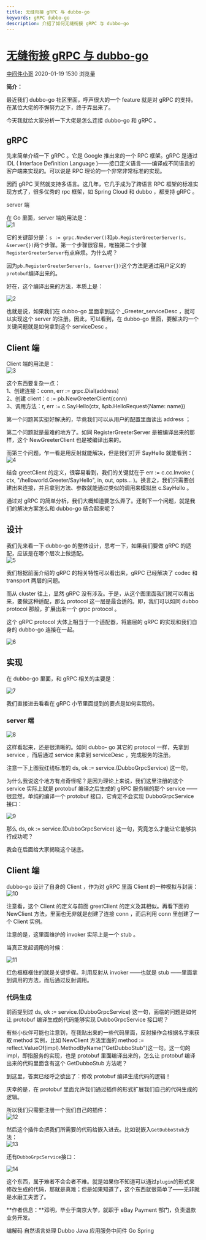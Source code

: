 ```yaml
---
title: 无缝衔接 gRPC 与 dubbo-go
keywords: gRPC dubbo-go
description: 介绍了如何无缝衔接 gRPC 与 dubbo-go
---
```


# [无缝衔接 gRPC 与 dubbo-go](https://developer.aliyun.com/article/742946)

[中间件小哥](https://developer.aliyun.com/profile/g6g63f3lanvck) 2020-01-19 1530 浏览量

**简介：**

最近我们 dubbo-go 社区里面，呼声很大的一个 feature 就是对 gRPC 的支持。在某位大佬的不懈努力之下，终于弄出来了。

今天我就给大家分析一下大佬是怎么连接 dubbo-go 和 gRPC 。

## gRPC

先来简单介绍一下 gRPC 。它是 Google 推出来的一个 RPC 框架。gRPC 是通过 IDL ( Interface Definition Language )——接口定义语言——编译成不同语言的客户端来实现的。可以说是 RPC 理论的一个非常非常标准的实现。

因而 gRPC 天然就支持多语言。这几年，它几乎成为了跨语言 RPC 框架的标准实现方式了，很多优秀的 rpc 框架，如 Spring Cloud 和 dubbo ，都支持 gRPC 。

server 端

在 Go 里面，server 端的用法是：  
![1](../../pic/rpc/dubb-go-adaptive-grpc-a.png "1")

它的关键部分是：`s := grpc.NewServer()`和`pb.RegisterGreeterServer(s, &server{})`两个步骤。第一个步骤很容易，唯独第二个步骤`RegisterGreeterServer`有点麻烦。为什么呢？

因为`pb.RegisterGreeterServer(s, &server{})`这个方法是通过用户定义的`protobuf`编译出来的。

好在，这个编译出来的方法，本质上是：

![2](../../pic/rpc/dubb-go-adaptive-grpc-b.png "2")

也就是说，如果我们在 dubbo-go 里面拿到这个 \_Greeter_serviceDesc ，就可以实现这个 server 的注册。因此，可以看到，在 dubbo-go 里面，要解决的一个关键问题就是如何拿到这个 serviceDesc 。

## Client 端

Client 端的用法是：  
![3](../../pic/rpc/dubb-go-adaptive-grpc-c.png "3")

这个东西要复杂一点：  
1、创建连接：conn, err := grpc.Dial(address)  
2、创建 client：c := pb.NewGreeterClient(conn)  
3、调用方法：r, err := c.SayHello(ctx, &pb.HelloRequest{Name: name})

第一个问题其实挺好解决的，毕竟我们可以从用户的配置里面读出 address ；

第二个问题就是最难的地方了。如同 RegisterGreeterServer 是被编译出来的那样，这个 NewGreeterClient 也是被编译出来的。

而第三个问题，乍一看是用反射就能解决，但是我们打开 SayHello 就能看到：  
![4](../../pic/rpc/dubb-go-adaptive-grpc-d.png "4")

结合 greetClient 的定义，很容易看到，我们的关键就在于 err := c.cc.Invoke ( ctx, "/helloworld.Greeter/SayHello", in, out, opts... )。换言之，我们只需要创建出来连接，并且拿到方法、参数就能通过类似的调用来模拟出 c.SayHello 。

通过对 gRPC 的简单分析，我们大概知道要怎么弄了。还剩下一个问题，就是我们的解决方案怎么和 dubbo-go 结合起来呢？

## 设计

我们先来看一下 dubbo-go 的整体设计，思考一下，如果我们要做 gRPC 的适配，应该是在哪个层次上做适配。  
![5](../../pic/rpc/dubb-go-adaptive-grpc-e.png "5")

我们根据前面介绍的 gRPC 的相关特性可以看出来，gRPC 已经解决了 codec 和 transport 两层的问题。

而从 cluster 往上，显然 gRPC 没有涉及。于是，从这个图里面我们就可以看出来，要做这种适配，那么 protocol 这一层是最合适的。即，我们可以如同 dubbo protocol 那般，扩展出来一个 grpc protocol 。

这个 gRPC protocol 大体上相当于一个适配器，将底层的 gRPC 的实现和我们自身的 dubbo-go 连接在一起。

![6](../../pic/rpc/dubb-go-adaptive-grpc-f.png "6")

## 实现

在 dubbo-go 里面，和 gRPC 相关的主要是：

![7](../../pic/rpc/dubb-go-adaptive-grpc-g.png "7")

我们直接进去看看在 gRPC 小节里面提到的要点是如何实现的。

### server 端

![8](../../pic/rpc/dubb-go-adaptive-grpc-h.png "8")

这样看起来，还是很清晰的。如同 dubbo- go 其它的 protocol 一样，先拿到 service ，而后通过 service 来拿到 serviceDesc ，完成服务的注册。

注意一下上图我红线标准的 ds, ok := service.(DubboGrpcService) 这一句。

为什么我说这个地方有点奇怪呢？是因为理论上来说，我们这里注册的这个 service 实际上就是 protobuf 编译之后生成的 gRPC 服务端的那个 service ——很显然，单纯的编译一个 protobuf 接口，它肯定不会实现 DubboGrpcService 接口：

![9](../../pic/rpc/dubb-go-adaptive-grpc-n.png "9")

那么 ds, ok := service.(DubboGrpcService) 这一句，究竟怎么才能让它能够执行成功呢？

我会在后面给大家揭晓这个谜底。

## Client 端

dubbo-go 设计了自身的 Client ，作为对 gRPC 里面 Client 的一种模拟与封装：  
![10](../../pic/rpc/dubb-go-adaptive-grpc-i.png "10")

注意看，这个 Client 的定义与前面 greetClient 的定义及其相似。再看下面的 NewClient 方法，里面也无非就是创建了连接 conn ，而后利用 conn 里创建了一个 Client 实例。

注意的是，这里面维护的 invoker 实际上是一个 stub 。

当真正发起调用的时候：

![11](../../pic/rpc/dubb-go-adaptive-grpc-j.png "11")

红色框框框住的就是关键步骤。利用反射从 invoker ——也就是 stub ——里面拿到调用的方法，而后通过反射调用。

### 代码生成

前面提到过 ds, ok := service.(DubboGrpcService) 这一句，面临的问题是如何让 protobuf 编译生成的代码能够实现 DubboGrpcService 接口呢？

有些小伙伴可能也注意到，在我贴出来的一些代码里面，反射操作会根据名字来获取 method 实例，比如 NewClient 方法里面的 method := reflect.ValueOf(impl).MethodByName("GetDubboStub")这一句。这一句的 impl，即指服务的实现，也是 protobuf 里面编译出来的，怎么让 protobuf 编译出来的代码里面含有这个 GetDubboStub 方法呢？

到这里，答案已经呼之欲出了：修改 protobuf 编译生成代码的逻辑！

庆幸的是，在 protobuf 里面允许我们通过插件的形式扩展我们自己的代码生成的逻辑。

所以我们只需要注册一个我们自己的插件：  
![12](../../pic/rpc/dubb-go-adaptive-grpc-k.png "12")

然后这个插件会把我们所需要的代码给嵌入进去。比如说嵌入`GetDubboStub`方法：  
![13](../../pic/rpc/dubb-go-adaptive-grpc-l.png "13")

还有`DubboGrpcService`接口：

![14](../../pic/rpc/dubb-go-adaptive-grpc-m.png "14")

这个东西，属于难者不会会者不难。就是如果你不知道可以通过`plugin`的形式来修改生成的代码，那就是真难；但是如果知道了，这个东西就很简单了——无非就是水磨工夫罢了。

**作者信息：**邓明，毕业于南京大学，就职于 eBay Payment 部门，负责退款业务开发。

编解码 自然语言处理 Dubbo Java 应用服务中间件 Go Spring
